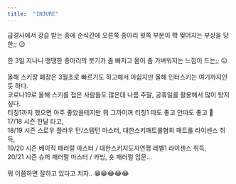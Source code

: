 ```yaml
---
title:  "INJURE"
---
```

급경사에서 강습 받는 중에 순식간에 오른쪽 종아리 윗쪽 부분이 쫙 찢어지는 부상을 당한;; 😥  
<br>
한 3일 지나니 땡땡한 종아리의 붓기가 좀 빠지고 몸이 좀 가벼워지는 느낌이 드는;; 😐  
<br>
올해 스키장 폐장은 3월초로 빠르기도 하고해서 아쉽지만 올해 인터스키는 여기까지인 듯 하다.   
코로나19로 올해 스키를 접은 사람들도 많은데 나름 주말, 공휴일를 활용해서 많이 탔지 싶다.  
티칭1까지 했으면 아주 좋았을테지만 뭐 그까이꺼 티칭1 따도 좋고 안따도 좋고 🤣
<br>
17/18 시즌 한달 타고,  
18/19 시즌 스로우 플라우 턴/스템턴 마스터, 대한스키패트롤협회 패트롤 라이센스 취득,  
19/20 시즌 베이직 패러럴 마스터 / 대한스키지도자연맹 레벨1 라이센스 취득,  
20/21 시즌 슈퍼 패러럴 마스터 / 카빙, 숏 패러럴 입문...  
<br>
뭐 이쯤하면 잘하고 있다고 치자.. 😁😁😂😂😂  